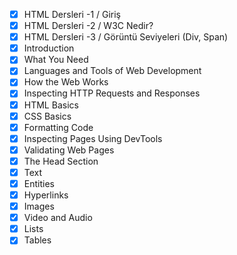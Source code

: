 - [x] HTML Dersleri -1 / Giriş
- [x] HTML Dersleri -2 / W3C Nedir?
- [x] HTML Dersleri -3 / Görüntü Seviyeleri (Div, Span)
- [x] Introduction
- [x] What You Need 
- [x] Languages and Tools of Web Development 
- [x] How the Web Works
- [x] Inspecting HTTP Requests and Responses 
- [x] HTML Basics
- [x] CSS Basics
- [x] Formatting Code
- [x] Inspecting Pages Using DevTools
- [x] Validating Web Pages
- [x] The Head Section
- [x] Text
- [x] Entities
- [x] Hyperlinks
- [x] Images
- [x] Video and Audio
- [x] Lists
- [x] Tables
